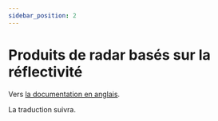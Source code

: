 ```yaml
---
sidebar_position: 2
---
```


# Produits de radar basés sur la réflectivité

Vers [la documentation en anglais](https://opendatadocs.meteoswiss.ch/d-radar-data/d2-reflectivity-based-radar-products).

La traduction suivra.

